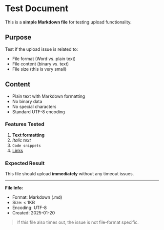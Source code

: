 # Test Document

This is a **simple Markdown file** for testing upload functionality.

## Purpose

Test if the upload issue is related to:

- File format (Word vs. plain text)
- File content (binary vs. text)
- File size (this is very small)

## Content

- Plain text with Markdown formatting
- No binary data
- No special characters
- Standard UTF-8 encoding

### Features Tested

1. **Text formatting**
2. _Italic text_
3. `Code snippets`
4. [Links](https://example.com)

### Expected Result

This file should upload **immediately** without any timeout issues.

---

**File Info:**

- Format: Markdown (.md)
- Size: < 1KB
- Encoding: UTF-8
- Created: 2025-01-20

> If this file also times out, the issue is not file-format specific.
